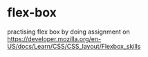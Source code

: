 # flex-box
practising flex box by doing assignment on https://developer.mozilla.org/en-US/docs/Learn/CSS/CSS_layout/Flexbox_skills
